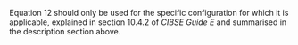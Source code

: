 Equation 12 should only be used for the specific
configuration for which it is applicable, explained
in section 10.4.2 of _CIBSE Guide E_ and summarised
in the description section above.